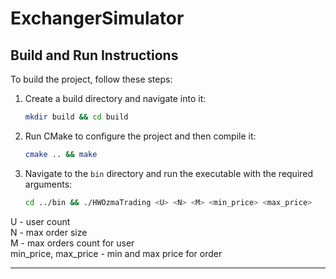 # ExchangerSimulator

## Build and Run Instructions

To build the project, follow these steps:

1. Create a build directory and navigate into it:
    ```sh
    mkdir build && cd build
    ```

2. Run CMake to configure the project and then compile it:
    ```sh
    cmake .. && make
    ```

3. Navigate to the `bin` directory and run the executable with the required arguments:
    ```sh
    cd ../bin && ./HWOzmaTrading <U> <N> <M> <min_price> <max_price>
    ```

U - user count \
N - max order size \
M - max orders count for user \
min_price, max_price - min and max price for order
***